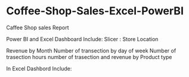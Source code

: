 # Coffee-Shop-Sales-Excel-PowerBI
Caffee Shop sales Report

Power BI and Excel Dashboard Include:
Slicer : Store Location

Revenue by Month
Number of transection by day of week
Number of trasection hours
number of trasection and revenue by Product type

In Excel Dashbord Include:

